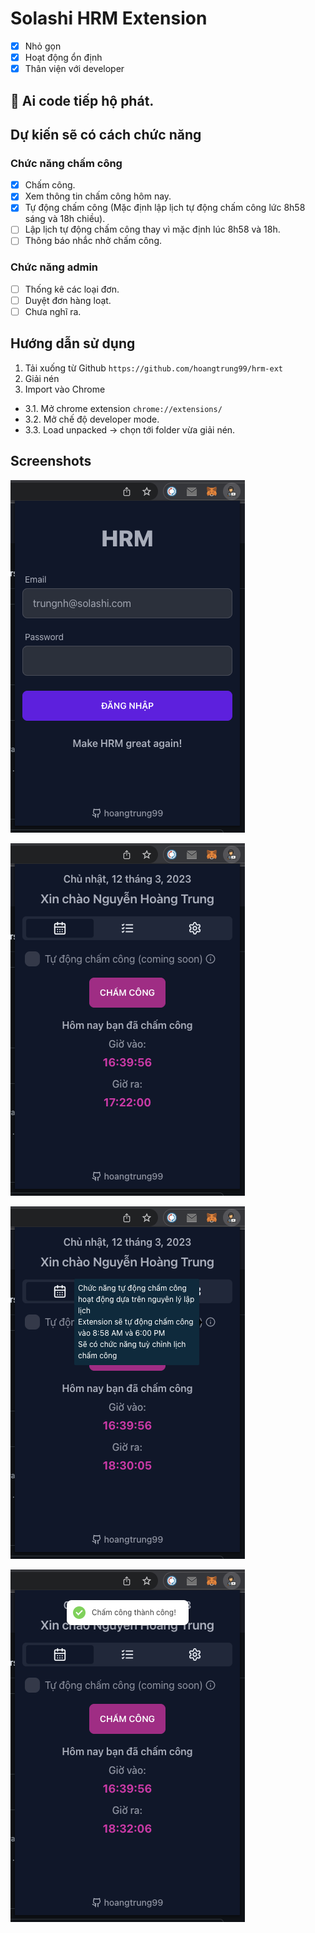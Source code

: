# Solashi HRM Extension


- [x] Nhỏ gọn
- [x] Hoạt động ổn định
- [x] Thân viện với developer

## :muscle: Ai code tiếp hộ phát.

## Dự kiến sẽ có cách chức năng

### Chức năng chấm công

- [x] Chấm công.
- [x] Xem thông tin chấm công hôm nay.
- [x] Tự động chấm công (Mặc định lập lịch tự động chấm công lức 8h58 sáng và 18h chiều).
- [ ] Lập lịch tự động chấm công thay vì mặc định lúc 8h58 và 18h.
- [ ] Thông báo nhắc nhở chấm công.

### Chức năng admin

- [ ] Thống kê các loại đơn.
- [ ] Duyệt đơn hàng loạt.
- [ ] Chưa nghĩ ra.

## Hướng dẫn sử dụng

1. Tải xuống từ Github `https://github.com/hoangtrung99/hrm-ext`
2. Giải nén
3. Import vào Chrome
  - 3.1. Mở chrome extension `chrome://extensions/`
  - 3.2. Mở chế độ developer mode.
  - 3.3. Load unpacked -> chọn tới folder vừa giải nén.  

## Screenshots

![sc](./sc-login.png)

![sc](./sc-1.png)

![sc](./sc-2.png)

![sc](./sc-3.png)
